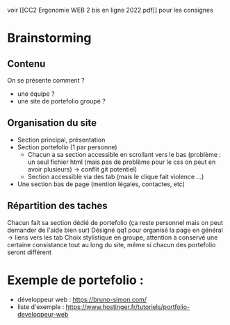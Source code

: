 voir [[CC2 Ergonomie WEB 2 bis en ligne 2022.pdf]] pour les consignes
# Brainstorming
## Contenu
On se présente comment ? 
- une équipe ? 
- une site de portefolio groupé ?
## Organisation du site
- Section principal, présentation
- Section portefolio (1 par personne)
	- Chacun a sa section accessible en scrollant vers le bas (problème : un seul fichier html (mais pas de problème pour le css on peut en avoir plusieurs) -> conflit git potentiel)
	- Section accessible via des tab (mais le clique fait violence ...)
- Une section bas de page (mention légales, contactes, etc)
## Répartition des taches
Chacun fait sa section dédié de portefolio (ça reste personnel mais on peut demander de l'aide bien sur)
Désigné qq1 pour organisé la page en général -> liens vers les tab
Choix stylistique en groupe, attention à conservé une certaine consistance tout au long du site, même si chacun des portefolio seront différent
# Exemple de portefolio : 
- développeur web : https://bruno-simon.com/
- liste d'exemple : https://www.hostinger.fr/tutoriels/portfolio-developpeur-web